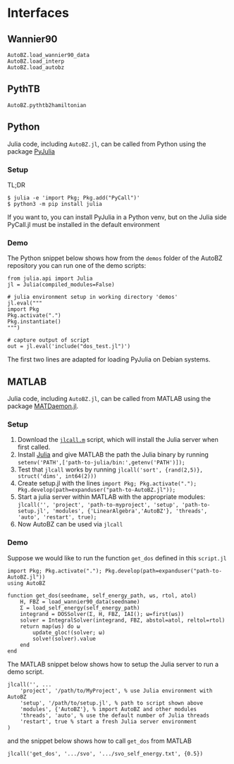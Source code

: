# Interfaces

## Wannier90

```@docs
AutoBZ.load_wannier90_data
AutoBZ.load_interp
AutoBZ.load_autobz
```

## PythTB

```@docs
AutoBZ.pythtb2hamiltonian
```

## Python

Julia code, including `AutoBZ.jl`, can be called from Python using the package
[PyJulia](https://pyjulia.readthedocs.io)

### Setup

TL;DR
```
$ julia -e 'import Pkg; Pkg.add("PyCall")'
$ python3 -m pip install julia
```

If you want to, you can install PyJulia in a Python venv, but on the Julia side PyCall.jl must be installed in the default environment

### Demo

The Python snippet below shows how from the `demos` folder of the AutoBZ repository you can run one of the demo scripts:
```
from julia.api import Julia
jl = Julia(compiled_modules=False)

# julia environment setup in working directory 'demos'
jl.eval("""
import Pkg
Pkg.activate(".")
Pkg.instantiate()
""")

# capture output of script
out = jl.eval('include("dos_test.jl")')
```
The first two lines are adapted for loading PyJulia on Debian systems.

## MATLAB

Julia code, including `AutoBZ.jl`, can be called from MATLAB using the package
[MATDaemon.jl](https://github.com/jondeuce/MATDaemon.jl).

### Setup

1. Download the
[`jlcall.m`](https://github.com/jondeuce/MATDaemon.jl/raw/master/api/jlcall.m)
script, which will install the Julia server when first called.
2. Install [Julia](https://julialang.org/) and give MATLAB the path the Julia
   binary by running `setenv('PATH',['path-to-julia/bin:',getenv('PATH')]);`
3. Test that `jlcall` works by running `jlcall('sort', {rand(2,5)},
   struct('dims', int64(2)))`
4. Create setup.jl with the lines `import Pkg; Pkg.activate(".");
   Pkg.develop(path=expanduser("path-to-AutoBZ.jl"));`
5. Start a julia server within MATLAB with the appropriate modules: `jlcall('',
   'project', 'path-to-myproject', 'setup', 'path-to-setup.jl', 'modules',
   {'LinearAlgebra','AutoBZ'}, 'threads', 'auto', 'restart', true);`
6. Now AutoBZ can be used via `jlcall`

### Demo

Suppose we would like to run the function `get_dos` defined in this `script.jl`
```
import Pkg; Pkg.activate("."); Pkg.develop(path=expanduser("path-to-AutoBZ.jl"))
using AutoBZ

function get_dos(seedname, self_energy_path, ωs, rtol, atol)
    H, FBZ = load_wannier90_data(seedname)
    Σ = load_self_energy(self_energy_path)
    integrand = DOSSolver(Σ, H, FBZ, IAI(); ω=first(ωs))
    solver = IntegralSolver(integrand, FBZ, abstol=atol, reltol=rtol)
    return map(ωs) do ω
        update_gloc!(solver; ω)
        solve!(solver).value
    end
end
```
The MATLAB snippet below shows how to setup the Julia server to run a demo
script.
```
jlcall('', ...
    'project', '/path/to/MyProject', % use Julia environment with AutoBZ
    'setup', '/path/to/setup.jl', % path to script shown above
    'modules', {'AutoBZ'}, % import AutoBZ and other modules
    'threads', 'auto', % use the default number of Julia threads
    'restart', true % start a fresh Julia server environment
)
```
and the snippet below shows how to call `get_dos` from MATLAB
```
jlcall('get_dos', '.../svo', '.../svo_self_energy.txt', {0.5})
```